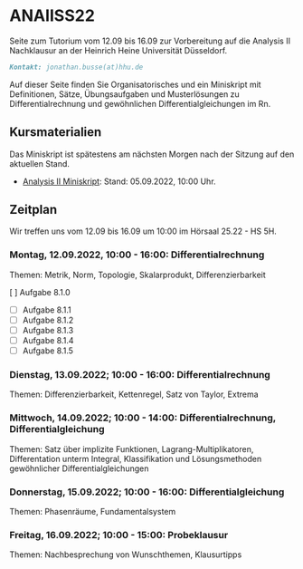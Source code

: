 # ANAIISS22
Seite zum Tutorium vom 12.09 bis 16.09 zur Vorbereitung auf die Analysis II Nachklausur an der Heinrich Heine Universität Düsseldorf.

```markdown
Kontakt: jonathan.busse(at)hhu.de
```

Auf dieser Seite finden Sie Organisatorisches und ein Miniskript mit Definitionen, Sätze, Übungsaufgaben und Musterlösungen zu Differentialrechnung und gewöhnlichen Differentialgleichungen im Rn.

## Kursmaterialien
Das Miniskript ist spätestens am nächsten Morgen nach der Sitzung auf den aktuellen Stand.
- [Analysis II Miniskript](https://github.com/JoKaBus/ANAII2021/blob/main/AnalysisIIMiniskript.pdf):
Stand: 05.09.2022, 10:00 Uhr.

## Zeitplan
Wir treffen uns vom 12.09 bis 16.09 um 10:00 im Hörsaal 25.22 - HS 5H.

### Montag, 12.09.2022, 10:00 - 16:00: Differentialrechnung
Themen: Metrik, Norm, Topologie, Skalarprodukt, Differenzierbarkeit

 [ ] Aufgabe 8.1.0
- [ ] Aufgabe 8.1.1
- [ ] Aufgabe 8.1.2
- [ ] Aufgabe 8.1.3
- [ ] Aufgabe 8.1.4
- [ ] Aufgabe 8.1.5

### Dienstag, 13.09.2022; 10:00 - 16:00: Differentialrechnung
Themen: Differenzierbarkeit, Kettenregel, Satz von Taylor, Extrema

### Mittwoch, 14.09.2022; 10:00 - 14:00: Differentialrechnung, Differentialgleichung
Themen: Satz über implizite Funktionen, Lagrang-Multiplikatoren, Differentation unterm Integral, Klassifikation und Lösungsmethoden gewöhnlicher Differentialgleichungen

### Donnerstag, 15.09.2022; 10:00 - 16:00: Differentialgleichung
Themen: Phasenräume, Fundamentalsystem

### Freitag, 16.09.2022; 10:00 - 15:00: Probeklausur
Themen: Nachbesprechung von Wunschthemen, Klausurtipps
